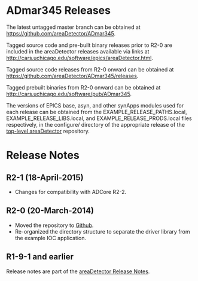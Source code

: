 ADmar345 Releases
================

The latest untagged master branch can be obtained at
https://github.com/areaDetector/ADmar345.

Tagged source code and pre-built binary releases prior to R2-0 are included
in the areaDetector releases available via links at
http://cars.uchicago.edu/software/epics/areaDetector.html.

Tagged source code releases from R2-0 onward can be obtained at 
https://github.com/areaDetector/ADmar345/releases.

Tagged prebuilt binaries from R2-0 onward can be obtained at
http://cars.uchicago.edu/software/pub/ADmar345.

The versions of EPICS base, asyn, and other synApps modules used for each release can be obtained from 
the EXAMPLE_RELEASE_PATHS.local, EXAMPLE_RELEASE_LIBS.local, and EXAMPLE_RELEASE_PRODS.local
files respectively, in the configure/ directory of the appropriate release of the 
[top-level areaDetector](https://github.com/areaDetector/areaDetector) repository.


Release Notes
=============

R2-1 (18-April-2015)
----
* Changes for compatibility with ADCore R2-2.


R2-0 (20-March-2014)
----
* Moved the repository to [Github](https://github.com/areaDetector/ADmar345).
* Re-organized the directory structure to separate the driver library from the example IOC application.


R1-9-1 and earlier
------------------
Release notes are part of the
[areaDetector Release Notes](http://cars.uchicago.edu/software/epics/areaDetectorReleaseNotes.html).
